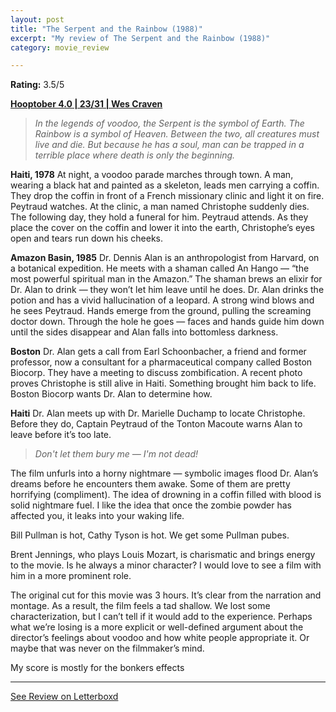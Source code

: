 ```yaml
---
layout: post
title: "The Serpent and the Rainbow (1988)"
excerpt: "My review of The Serpent and the Rainbow (1988)"
category: movie_review

---
```


**Rating:** 3.5/5

<b><a href="">Hooptober 4.0 | 23/31 | Wes Craven</a></b>

<blockquote><i>In the legends of voodoo, the Serpent is the symbol of Earth. The Rainbow is a symbol of Heaven. Between the two, all creatures must live and die. But because he has a soul, man can be trapped in a terrible place where death is only the beginning.</i></blockquote>

<b>Haiti, 1978</b>
At night, a voodoo parade marches through town. A man, wearing a black hat and painted as a skeleton, leads men carrying a coffin. They drop the coffin in front of a French missionary clinic and light it on fire. Peytraud watches. At the clinic, a man named Christophe suddenly dies. The following day, they hold a funeral for him. Peytraud attends. As they place the cover on the coffin and lower it into the earth, Christophe’s eyes open and tears run down his cheeks.

<b>Amazon Basin, 1985</b>
Dr. Dennis Alan is an anthropologist from Harvard, on a botanical expedition. He meets with a shaman called An Hango — “the most powerful spiritual man in the Amazon.” The shaman brews an elixir for Dr. Alan to drink — they won’t let him leave until he does. Dr. Alan drinks the potion and has a vivid hallucination of a leopard. A strong wind blows and he sees Peytraud. Hands emerge from the ground, pulling the screaming doctor down. Through the hole he goes — faces and hands guide him down until the sides disappear and Alan falls into bottomless darkness.

<b>Boston</b>
Dr. Alan gets a call from Earl Schoonbacher, a friend and former professor, now a consultant for a pharmaceutical company called Boston Biocorp. They have a meeting to discuss zombification. A recent photo proves Christophe is still alive in Haiti. Something brought him back to life. Boston Biocorp wants Dr. Alan to determine how.

<b>Haiti</b>
Dr. Alan meets up with Dr. Marielle Duchamp to locate Christophe. Before they do, Captain Peytraud of the Tonton Macoute warns Alan to leave before it’s too late.

<blockquote><i>Don't let them bury me — I'm not dead!</i></blockquote>

The film unfurls into a horny nightmare — symbolic images flood Dr. Alan’s dreams before he encounters them awake. Some of them are pretty horrifying (compliment). The idea of drowning in a coffin filled with blood is solid nightmare fuel. I like the idea that once the zombie powder has affected you, it leaks into your waking life.

Bill Pullman is hot, Cathy Tyson is hot. We get some Pullman pubes.

Brent Jennings, who plays Louis Mozart, is charismatic and brings energy to the movie. Is he always a minor character? I would love to see a film with him in a more prominent role.

The original cut for this movie was 3 hours. It’s clear from the narration and montage. As a result, the film feels a tad shallow. We lost some characterization, but I can’t tell if it would add to the experience. Perhaps what we’re losing is a more explicit or well-defined argument about the director’s feelings about voodoo and how white people appropriate it. Or maybe that was never on the filmmaker’s mind.

My score is mostly for the bonkers effects

<hr>

[See Review on Letterboxd](https://boxd.it/6xkllf)

